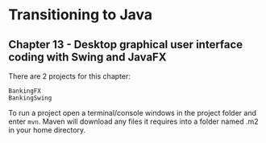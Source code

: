 # Transitioning to Java
## Chapter 13 - Desktop graphical user interface coding with Swing and JavaFX

There are 2 projects for this chapter:

    BankingFX
	BankingSwing
	
To run a project open a terminal/console windows in the project folder and enter `mvn`. Maven will download any files it requires into a folder named .m2 in your home directory.
